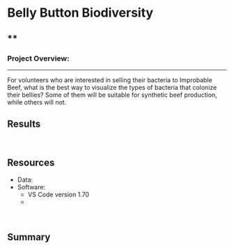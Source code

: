 # Belly Button Biodiversity
## **
### Project Overview:
---

For volunteers who are interested in selling their bacteria to Improbable Beef, what is the best way to visualize the types of bacteria that colonize their bellies? Some of them will be suitable for synthetic beef production, while others will not.
</br>

## Results

</br>

## Resources
- Data:
- Software:
    - VS Code version 1.70
    - 

</br>

## Summary
